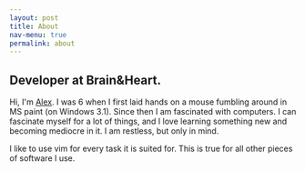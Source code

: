 ```yaml
---
layout: post
title: About
nav-menu: true
permalink: about
---
```


## Developer at Brain&Heart.
Hi, I'm [Alex](https://github.com/atripes).
I was 6 when I first laid hands on a mouse fumbling around in MS paint (on Windows 3.1). Since then I am fascinated with computers. I can fascinate myself for a lot of things, and I love learning something new and becoming mediocre in it. I am restless, but only in mind.

I like to use vim for every task it is suited for. This is true for all other pieces of software I use. 
